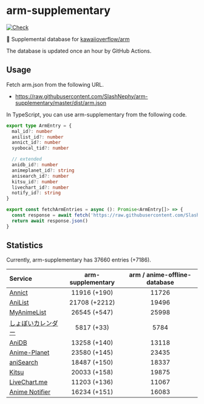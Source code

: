 # arm-supplementary

[![Check](https://github.com/SlashNephy/arm-supplementary/actions/workflows/check-node.yml/badge.svg)](https://github.com/SlashNephy/arm-supplementary/actions/workflows/check-node.yml)

💊 Supplemental database for [kawaiioverflow/arm](https://github.com/kawaiioverflow/arm)

The database is updated once an hour by GitHub Actions.

## Usage

Fetch arm.json from the following URL.

- https://raw.githubusercontent.com/SlashNephy/arm-supplementary/master/dist/arm.json

In TypeScript, you can use arm-supplementary from the following code.

```TypeScript
export type ArmEntry = {
  mal_id?: number
  anilist_id?: number
  annict_id?: number
  syobocal_tid?: number

  // extended
  anidb_id?: number
  animeplanet_id?: string
  anisearch_id?: number
  kitsu_id?: number
  livechart_id?: number
  notify_id?: string
}

export const fetchArmEntries = async (): Promise<ArmEntry[]> => {
  const response = await fetch('https://raw.githubusercontent.com/SlashNephy/arm-supplementary/master/dist/arm.json')
  return await response.json()
}
```

## Statistics

Currently, arm-supplementary has 37660 entries (+7186).

| Service                                     | arm-supplementary | arm / anime-offline-database |
| :------------------------------------------ | :---------------: | :--------------------------: |
| [Annict](https://annict.com)                |   11916 (+190)    |            11726             |
| [AniList](https://anilist.co)               |   21708 (+2212)   |            19496             |
| [MyAnimeList](https://myanimelist.net)      |   26545 (+547)    |            25998             |
| [しょぼいカレンダー](https://cal.syoboi.jp) |    5817 (+33)     |             5784             |
| [AniDB](https://anidb.net)                  |   13258 (+140)    |            13118             |
| [Anime-Planet](https://anime-planet.com)    |   23580 (+145)    |            23435             |
| [aniSearch](https://anisearch.com)          |   18487 (+150)    |            18337             |
| [Kitsu](https://kitsu.io)                   |   20033 (+158)    |            19875             |
| [LiveChart.me](https://livechart.me)        |   11203 (+136)    |            11067             |
| [Anime Notifier](https://notify.moe)        |   16234 (+151)    |            16083             |
